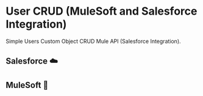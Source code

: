# User CRUD (MuleSoft and Salesforce Integration)
Simple Users Custom Object CRUD Mule API (Salesforce Integration).

## Salesforce ☁️

## MuleSoft 🔗
